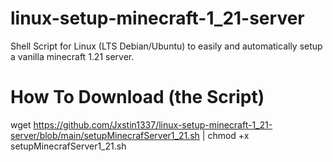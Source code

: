 # linux-setup-minecraft-1_21-server
Shell Script for Linux (LTS Debian/Ubuntu) to easily and automatically setup a vanilla minecraft 1.21 server.

# How To Download (the Script)
wget https://github.com/Jxstin1337/linux-setup-minecraft-1_21-server/blob/main/setupMinecrafServer1_21.sh | chmod +x setupMinecrafServer1_21.sh
